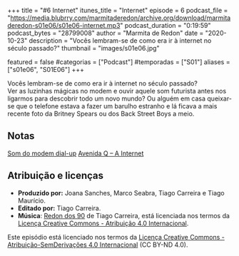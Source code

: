 +++
title = "#6 Internet"
itunes_title = "Internet"
episode = 6
podcast_file = "https://media.blubrry.com/marmitaderedon/archive.org/download/marmitaderedon-s01e06/s01e06-internet.mp3"
podcast_duration = "0:19:59"
podcast_bytes = "28799008"
author = "Marmita de Redon"
date = "2020-10-23"
description = "Vocês lembram-se de como era ir à internet no século passado?"
thumbnail = "images/s01e06.jpg"

featured = false
#categorias = ["Podcast"]
#temporadas = ["S01"]
aliases = ["s01e06", "S01E06"]
+++

Vocês lembram-se de como era ir à internet no século passado?  
Ver as luzinhas mágicas no modem e ouvir aquele som futurista 
antes nos ligarmos para descobrir todo um novo mundo?
Ou alguém em casa queixar-se que o telefone estava a fazer um barulho estranho 
e lá ficava a mais recente foto da Britney Spears ou dos Back Street Boys a meio.


## Notas  

[Som do modem dial-up](https://www.youtube.com/watch?v=vvr9AMWEU-c)
[Avenida Q – A Internet](https://www.youtube.com/watch?v=q3ohKnC47tg)




## Atribuição e licenças
- **Produzido por:** Joana Sanches, Marco Seabra, Tiago Carreira e Tiago Maurício.
- **Editado por:** Tiago Carreira.
- **Música**: [Redon dos 90](https://archive.org/details/redon90) de Tiago Carreira, está licenciada nos termos da [Licença Creative Commons - Atribuição 4.0 Internacional](http://creativecommons.org/licenses/by/4.0/).

Este episódio está licenciado nos termos da [Licença Creative Commons - Atribuição-SemDerivações 4.0 Internacional](https://creativecommons.org/licenses/by-nd/4.0/) (CC BY-ND 4.0).

